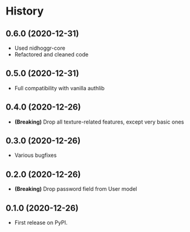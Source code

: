# History

## 0.6.0 (2020-12-31)

* Used nidhoggr-core
* Refactored and cleaned code

## 0.5.0 (2020-12-31)

* Full compatibility with vanilla authlib

## 0.4.0 (2020-12-26)

* **(Breaking)** Drop all texture-related features, except very basic
  ones

## 0.3.0 (2020-12-26)

* Various bugfixes

## 0.2.0 (2020-12-26)

* **(Breaking)** Drop password field from User model

## 0.1.0 (2020-12-26)

* First release on PyPI.
